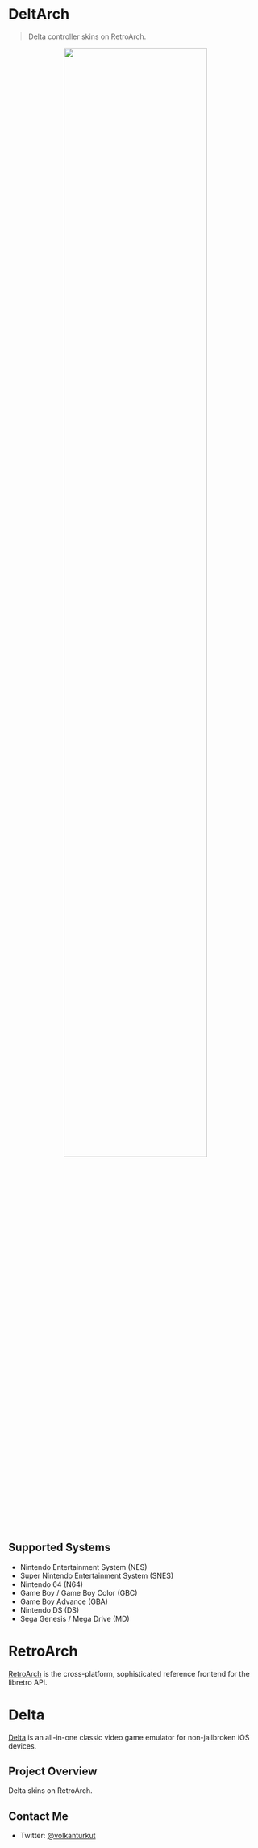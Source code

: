 # DeltArch
> Delta controller skins on RetroArch.

<p align="center">
  <img src="https://user-images.githubusercontent.com/705880/115471008-203aa480-a1ec-11eb-8aba-237a46799543.png" width=75%><br/>
</p>
 
## Supported Systems
- Nintendo Entertainment System (NES)
- Super Nintendo Entertainment System (SNES)
- Nintendo 64 (N64)
- Game Boy / Game Boy Color (GBC)
- Game Boy Advance (GBA)
- Nintendo DS (DS)
- Sega Genesis / Mega Drive (MD)

# RetroArch

[RetroArch](https://www.libretro.com/) is the cross-platform, sophisticated reference frontend for the libretro API.

# Delta 

[Delta](https://github.com/rileytestut/Delta/) is an all-in-one classic video game emulator for non-jailbroken iOS devices.

## Project Overview

Delta skins on RetroArch.

## Contact Me

* Twitter: [@volkanturkut](https://twitter.com/volkanturkut)

